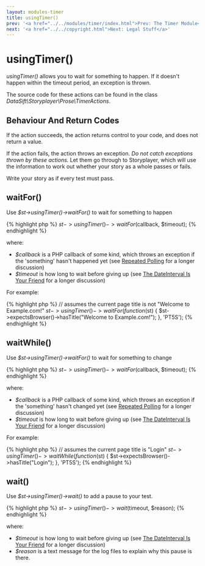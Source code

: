 ```yaml
---
layout: modules-timer
title: usingTimer()
prev: '<a href="../../modules/timer/index.html">Prev: The Timer Module</a>'
next: '<a href="../../copyright.html">Next: Legal Stuff</a>'
---
```


# usingTimer()

_usingTimer()_ allows you to wait for something to happen.  If it doesn't happen within the timeout period, an exception is thrown.

The source code for these actions can be found in the class _DataSift\Storyplayer\Prose\TimerActions_.

## Behaviour And Return Codes

If the action succeeds, the action returns control to your code, and does not return a value.

If the action fails, the action throws an exception. _Do not catch exceptions thrown by these actions._ Let them go through to Storyplayer, which will use the information to work out whether your story as a whole passes or fails.

Write your story as if every test must pass.

## waitFor()

Use _$st->usingTimer()->waitFor()_ to wait for something to happen

{% highlight php %}
$st->usingTimer()->waitFor($callback, $timeout);
{% endhighlight %}

where:

* _$callback_ is a PHP callback of some kind, which throws an exception if the 'something' hasn't happened yet (see [Repeated Polling](index.html#repeated_polling) for a longer discussion)
* _$timeout_ is how long to wait before giving up (see [The DateInterval Is Your Friend](index.html#the_dateinterval_is_your_friend) for a longer discussion)

For example:

{% highlight php %}
// assumes the current page title is not "Welcome to Example.com!"
$st->usingTimer()->waitFor(function($st) {
	$st->expectsBrowser()->hasTitle("Welcome to Example.com!");
}, 'PT5S');
{% endhighlight %}

## waitWhile()

Use _$st->usingTimer()->waitFor()_ to wait for something to change

{% highlight php %}
$st->usingTimer()->waitFor($callback, $timeout);
{% endhighlight %}

where:

* _$callback_ is a PHP callback of some kind, which throws an exception if the 'something' hasn't changed yet (see [Repeated Polling](index.html#repeated_polling) for a longer discussion)
* _$timeout_ is how long to wait before giving up (see [The DateInterval Is Your Friend](index.html#the_dateinterval_is_your_friend) for a longer discussion)

For example:

{% highlight php %}
// assumes the current page title is "Login"
$st->usingTimer()->waitWhile(function($st) {
	$st->expectsBrowser()->hasTitle("Login");
}, 'PT5S');
{% endhighlight %}

## wait()

Use _$st->usingTimer()->wait()_ to add a pause to your test.

{% highlight php %}
$st->usingTimer()->wait($timeout, $reason);
{% endhighlight %}

where:

* _$timeout_ is how long to wait before giving up (see [The DateInterval Is Your Friend](index.html#the_dateinterval_is_your_friend) for a longer discussion)
* _$reason_ is a text message for the log files to explain why this pause is there.